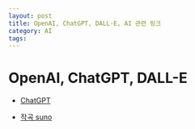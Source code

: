 ```yaml
---
layout: post
title: OpenAI, ChatGPT, DALL-E, AI 관련 링크
category: AI
tags:
---
```


# OpenAI, ChatGPT, DALL-E
* [ChatGPT](https://platform.openai.com/playground/chat?models=gpt-4o)

* [작곡 suno](https://suno.com/)